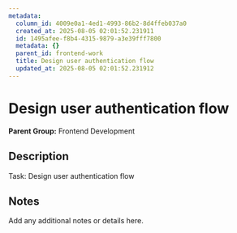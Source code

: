 ```yaml
---
metadata:
  column_id: 4009e0a1-4ed1-4993-86b2-8d4ffeb037a0
  created_at: 2025-08-05 02:01:52.231911
  id: 1495afee-f8b4-4315-9879-a3e39fff7800
  metadata: {}
  parent_id: frontend-work
  title: Design user authentication flow
  updated_at: 2025-08-05 02:01:52.231912
---
```


# Design user authentication flow

**Parent Group:** Frontend Development

## Description
Task: Design user authentication flow

## Notes
Add any additional notes or details here.